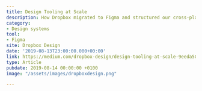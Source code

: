 ```yaml
---
title: Design Tooling at Scale
description: How Dropbox migrated to Figma and structured our cross-platform design system.
category:
- Design systems
tool:
- Figma
site: Dropbox Design
date: '2019-08-13T23:00:00.000+00:00'
link: https://medium.com/dropbox-design/design-tooling-at-scale-9eeda5019b21?source=rss----eaaf101de83d---4
type: Article
pubdate: 2019-08-14 00:00:00 +0100
image: "/assets/images/dropboxdesign.png"

---
```

